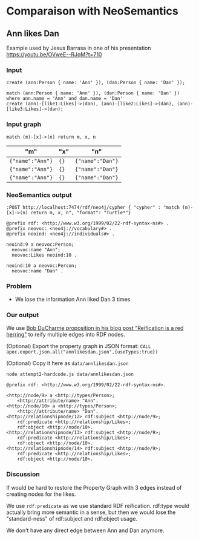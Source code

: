 # Comparaison with NeoSemantics

## Ann likes Dan

Example used by Jesus Barrasa in one of his presentation
https://youtu.be/OVweE--RJqM?t=710 


### Input

```cypher
create (ann:Person { name: 'Ann' }), (dan:Person { name: 'Dan' });

match (ann:Person { name: 'Ann' }), (dan:Person { name: 'Dan' })
where ann.name = 'Ann' and dan.name = 'Dan'
create (ann)-[like1:Likes]->(dan), (ann)-[like2:Likes]->(dan), (ann)-[like3:Likes]->(dan);
```

### Input graph

`match (m)-[x]->(n) return m, x, n`

| "m"              | "x"  | "n"              |
|------------------|------|------------------|
| `{"name":"Ann"}` | `{}` | `{"name":"Dan"}` |
| `{"name":"Ann"}` | `{}` | `{"name":"Dan"}` |
| `{"name":"Ann"}` | `{}` | `{"name":"Dan"}` |


### NeoSemantics output

`:POST http://localhost:7474/rdf/neo4j/cypher { "cypher" : "match (m)-[x]->(n) return m, x, n", "format": "Turtle*"}`

```turtle
@prefix rdf: <http://www.w3.org/1999/02/22-rdf-syntax-ns#> .
@prefix neovoc: <neo4j://vocabulary#> .
@prefix neoind: <neo4j://individuals#> .

neoind:9 a neovoc:Person;
  neovoc:name "Ann";
  neovoc:Likes neoind:10 .

neoind:10 a neovoc:Person;
  neovoc:name "Dan" .
```

### Problem

- We lose the information Ann liked Dan 3 times

### Our output

We use [Bob DuCharme proposition in his blog post "Reification is a red herring"](http://www.snee.com/bobdc.blog/2018/04/reification-is-a-red-herring.html)
to reify multiple edges into RDF nodes.

(Optional) Export the property graph in JSON format:
`CALL apoc.export.json.all("annlikesdan.json",{useTypes:true})`

(Optional) Copy it here as `data/annlikesdan.json`

`node attempt2-hardcode.js data/annlikesdan.json`

```turtle
@prefix rdf: <http://www.w3.org/1999/02/22-rdf-syntax-ns#>.

<http://node/9> a <http://types/Person>;
    <http://attribute/name> "Ann".
<http://node/10> a <http://types/Person>;
    <http://attribute/name> "Dan".
<http://relationshipnode/12> rdf:subject <http://node/9>;
    rdf:predicate <http://relationship/Likes>;
    rdf:object <http://node/10>.
<http://relationshipnode/13> rdf:subject <http://node/9>;
    rdf:predicate <http://relationship/Likes>;
    rdf:object <http://node/10>.
<http://relationshipnode/14> rdf:subject <http://node/9>;
    rdf:predicate <http://relationship/Likes>;
    rdf:object <http://node/10>.
```

### Discussion

If would be hard to restore the Property Graph with 3 edges instead
of creating nodes for the likes.

We use `rdf:predicate` as we use standard RDF reification. rdf:type would
actually bring more semantic in a sense, but then we would lose the
"standard-ness" of rdf:subject and rdf:object usage.

We don't have any direct edge between Ann and Dan anymore.

